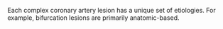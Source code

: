 Each complex coronary artery lesion has a unique set of etiologies. For example, bifurcation lesions are primarily anatomic-based.